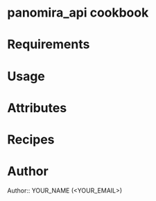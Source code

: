 # panomira_api cookbook

# Requirements

# Usage

# Attributes

# Recipes

# Author

Author:: YOUR_NAME (<YOUR_EMAIL>)
